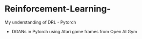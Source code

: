 # Reinforcement-Learning-
My understanding of DRL - Pytorch
- DGANs in Pytorch using Atari game frames from Open AI Gym
